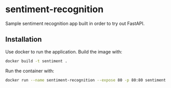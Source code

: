# sentiment-recognition
Sample sentiment recognition app built in order to try out FastAPI.

## Installation

Use docker to run the application.
Build the image with:

```bash
docker build -t sentiment .
```

Run the container with:
```bash
docker run --name sentiment-recognition --expose 80 -p 80:80 sentiment
```
